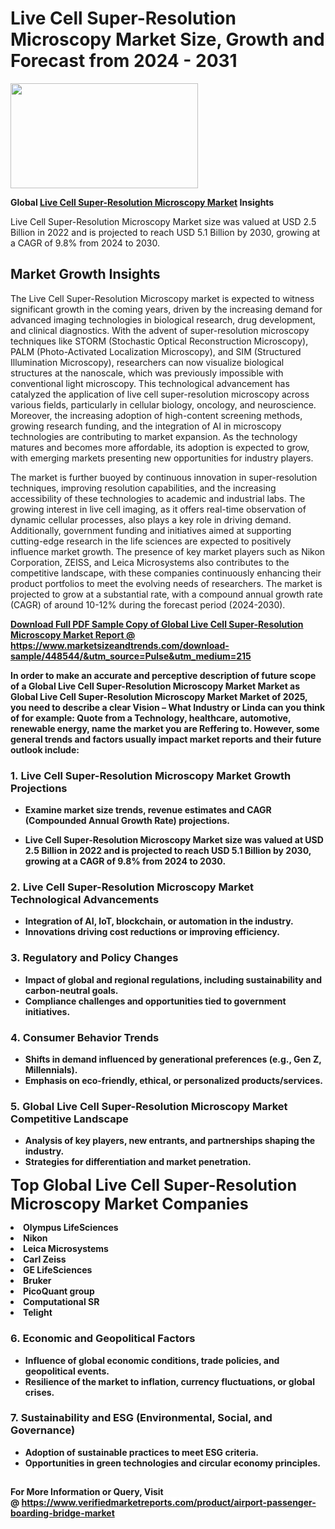 <H1>Live Cell Super-Resolution Microscopy Market Size, Growth and Forecast from 2024 - 2031</H1><img class="aligncenter size-medium wp-image-584254" src="https://thirdeyenews.in/wp-content/uploads/2024/09/Global-Market-Research-300x168.jpeg" alt="" width="300" height="168" /><p><strong>Global&nbsp;<a href="https://www.marketsizeandtrends.com/download-sample/448544/&amp;utm_source=Pulse&amp;utm_medium=215">Live Cell Super-Resolution Microscopy Market</a> Insights</strong></p><p>Live Cell Super-Resolution Microscopy Market size was valued at USD 2.5 Billion in 2022 and is projected to reach USD 5.1 Billion by 2030, growing at a CAGR of 9.8% from 2024 to 2030.</p><p><h2>Market Growth Insights</h2> <p>The Live Cell Super-Resolution Microscopy market is expected to witness significant growth in the coming years, driven by the increasing demand for advanced imaging technologies in biological research, drug development, and clinical diagnostics. With the advent of super-resolution microscopy techniques like STORM (Stochastic Optical Reconstruction Microscopy), PALM (Photo-Activated Localization Microscopy), and SIM (Structured Illumination Microscopy), researchers can now visualize biological structures at the nanoscale, which was previously impossible with conventional light microscopy. This technological advancement has catalyzed the application of live cell super-resolution microscopy across various fields, particularly in cellular biology, oncology, and neuroscience. Moreover, the increasing adoption of high-content screening methods, growing research funding, and the integration of AI in microscopy technologies are contributing to market expansion. As the technology matures and becomes more affordable, its adoption is expected to grow, with emerging markets presenting new opportunities for industry players.</p> <p><strong><a href="#"></a></strong></p> <p>The market is further buoyed by continuous innovation in super-resolution techniques, improving resolution capabilities, and the increasing accessibility of these technologies to academic and industrial labs. The growing interest in live cell imaging, as it offers real-time observation of dynamic cellular processes, also plays a key role in driving demand. Additionally, government funding and initiatives aimed at supporting cutting-edge research in the life sciences are expected to positively influence market growth. The presence of key market players such as Nikon Corporation, ZEISS, and Leica Microsystems also contributes to the competitive landscape, with these companies continuously enhancing their product portfolios to meet the evolving needs of researchers. The market is projected to grow at a substantial rate, with a compound annual growth rate (CAGR) of around 10-12% during the forecast period (2024-2030).</p> <p><strong><a href="#"></p><p><span class=""><strong>Download Full PDF Sample Copy of Global Live Cell Super-Resolution Microscopy Market Report</strong> @ <a href="https://www.marketsizeandtrends.com/download-sample/448544/&amp;utm_source=Pulse&amp;utm_medium=215" target="_blank">https://www.marketsizeandtrends.com/download-sample/448544/&amp;utm_source=Pulse&amp;utm_medium=215</a></span></p><p>In order to make an accurate and perceptive description of future scope of a Global&nbsp;Live Cell Super-Resolution Microscopy Market Market as Global&nbsp;Live Cell Super-Resolution Microscopy Market Market of 2025, you need to describe a clear Vision &ndash; What Industry or Linda can you think of for example: Quote from a Technology, healthcare, automotive, renewable energy, name the market you are Reffering to. However, some general trends and factors usually impact market reports and their future outlook include:</p><h3>1.&nbsp;<strong>Live Cell Super-Resolution Microscopy Market Growth Projections</strong></h3><ul><li>Examine market size trends, revenue estimates and CAGR (Compounded Annual Growth Rate) projections.</li><li><p>Live Cell Super-Resolution Microscopy Market size was valued at USD 2.5 Billion in 2022 and is projected to reach USD 5.1 Billion by 2030, growing at a CAGR of 9.8% from 2024 to 2030.</p></li></ul><h3>2.&nbsp;<strong>Live Cell Super-Resolution Microscopy Market Technological Advancements</strong></h3><ul><li>Integration of AI, IoT, blockchain, or automation in the industry.</li><li>Innovations driving cost reductions or improving efficiency.</li></ul><h3>3.&nbsp;<strong>Regulatory and Policy Changes</strong></h3><ul><li>Impact of global and regional regulations, including sustainability and carbon-neutral goals.</li><li>Compliance challenges and opportunities tied to government initiatives.</li></ul><h3>4.&nbsp;<strong>Consumer Behavior Trends</strong></h3><ul><li>Shifts in demand influenced by generational preferences (e.g., Gen Z, Millennials).</li><li>Emphasis on eco-friendly, ethical, or personalized products/services.</li></ul><h3>5.&nbsp;<strong>Global Live Cell Super-Resolution Microscopy Market Competitive Landscape</strong></h3><ul><li>Analysis of key players, new entrants, and partnerships shaping the industry.</li><li>Strategies for differentiation and market penetration.</li></ul><p data-pm-slice="1 1 []"><span style="color: inherit; font-family: inherit; font-size: 25px;">Top Global Live Cell Super-Resolution Microscopy Market Companies</span></p><div class="" data-test-id=""><p><li>Olympus LifeSciences</li><li> Nikon</li><li> Leica Microsystems</li><li> Carl Zeiss</li><li> GE LifeSciences</li><li> Bruker</li><li> PicoQuant group</li><li> Computational SR</li><li> Telight</li></p></div><h3>6.&nbsp;<strong>Economic and Geopolitical Factors</strong></h3><ul><li>Influence of global economic conditions, trade policies, and geopolitical events.</li><li>Resilience of the market to inflation, currency fluctuations, or global crises.</li></ul><h3>7.&nbsp;<strong>Sustainability and ESG (Environmental, Social, and Governance)</strong></h3><ul><li>Adoption of sustainable practices to meet ESG criteria.</li><li>Opportunities in green technologies and circular economy principles.</li></ul><h2><strong style="font-size: 14px;">For More Information or Query, Visit @&nbsp;</strong><a style="background-color: #ffffff; font-size: 14px;" href="https://www.marketsizeandtrends.com/report/live-cell-super-resolution-microscopy-market/" target="_blank">https://www.verifiedmarketreports.com/product/airport-passenger-boarding-bridge-market</a></h2>
